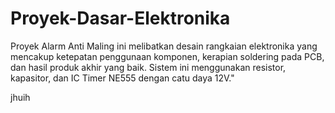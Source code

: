 # Proyek-Dasar-Elektronika
Proyek Alarm Anti Maling ini melibatkan desain rangkaian elektronika yang mencakup ketepatan penggunaan komponen, kerapian soldering pada PCB, dan hasil produk akhir yang baik. Sistem ini menggunakan resistor, kapasitor, dan IC Timer NE555 dengan catu daya 12V."



jhuih
